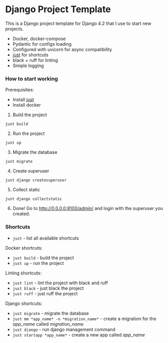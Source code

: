 # Django Project Template

This is a Django project template for Django 4.2 that I use to start new projects.
- Docker, docker-compose
- Pydantic for configs loading
- Configured with uvicorn for async compatibility
- [just](https://github.com/casey/just) for shortcuts
- black + ruff for linting
- Simple logging

### How to start working
Prerequisites:
- Install [just](https://github.com/casey/just)
- Install docker

1. Build the project
```shell
just build
```
2. Run the project
```shell
just up
```
3. Migrate the database
```shell
just migrate
```
4. Create superuser
```shell
just django createsuperuser
```
5. Collect static
```shell
just django collectstatic
```
6. Done! Go to http://0.0.0.0:8100/admin/ and login with the superuser you created.

### Shortcuts
- `just` - list all available shortcuts

Docker shortcuts:
- `just build` - build the project
- `just up` - run the project

Linting shortcuts:
- `just lint` - lint the project with black and ruff
- `just black` - just black the project
- `just ruff` - just ruff the project

Django shortcuts:
- `just migrate` - migrate the database
- `just mm *app_name* -n *migration_name*` - create a migration for the _app_name_ called _migration_name_
- `just django` - run django management command
- `just startapp *app_name*` - create a new app called _app_name_
